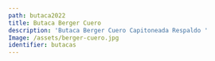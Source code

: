 ```yaml
---
path: butaca2022
title: Butaca Berger Cuero
description: 'Butaca Berger Cuero Capitoneada Respaldo '
Image: /assets/berger-cuero.jpg
identifier: butacas
---
```


